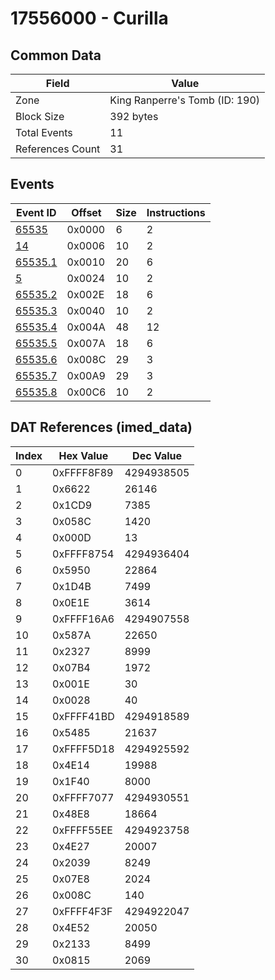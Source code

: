# 17556000 - Curilla

## Common Data

| Field            | Value                          |
|------------------|--------------------------------|
| Zone             | King Ranperre's Tomb (ID: 190) |
| Block Size       | 392 bytes                      |
| Total Events     | 11                             |
| References Count | 31                             |

## Events

| Event ID                | Offset   |   Size |   Instructions |
|-------------------------|----------|--------|----------------|
| [65535](./65535.md)     | 0x0000   |      6 |              2 |
| [14](./14.md)           | 0x0006   |     10 |              2 |
| [65535.1](./65535.1.md) | 0x0010   |     20 |              6 |
| [5](./5.md)             | 0x0024   |     10 |              2 |
| [65535.2](./65535.2.md) | 0x002E   |     18 |              6 |
| [65535.3](./65535.3.md) | 0x0040   |     10 |              2 |
| [65535.4](./65535.4.md) | 0x004A   |     48 |             12 |
| [65535.5](./65535.5.md) | 0x007A   |     18 |              6 |
| [65535.6](./65535.6.md) | 0x008C   |     29 |              3 |
| [65535.7](./65535.7.md) | 0x00A9   |     29 |              3 |
| [65535.8](./65535.8.md) | 0x00C6   |     10 |              2 |

## DAT References (imed_data)

|   Index | Hex Value   |   Dec Value |
|---------|-------------|-------------|
|       0 | 0xFFFF8F89  |  4294938505 |
|       1 | 0x6622      |       26146 |
|       2 | 0x1CD9      |        7385 |
|       3 | 0x058C      |        1420 |
|       4 | 0x000D      |          13 |
|       5 | 0xFFFF8754  |  4294936404 |
|       6 | 0x5950      |       22864 |
|       7 | 0x1D4B      |        7499 |
|       8 | 0x0E1E      |        3614 |
|       9 | 0xFFFF16A6  |  4294907558 |
|      10 | 0x587A      |       22650 |
|      11 | 0x2327      |        8999 |
|      12 | 0x07B4      |        1972 |
|      13 | 0x001E      |          30 |
|      14 | 0x0028      |          40 |
|      15 | 0xFFFF41BD  |  4294918589 |
|      16 | 0x5485      |       21637 |
|      17 | 0xFFFF5D18  |  4294925592 |
|      18 | 0x4E14      |       19988 |
|      19 | 0x1F40      |        8000 |
|      20 | 0xFFFF7077  |  4294930551 |
|      21 | 0x48E8      |       18664 |
|      22 | 0xFFFF55EE  |  4294923758 |
|      23 | 0x4E27      |       20007 |
|      24 | 0x2039      |        8249 |
|      25 | 0x07E8      |        2024 |
|      26 | 0x008C      |         140 |
|      27 | 0xFFFF4F3F  |  4294922047 |
|      28 | 0x4E52      |       20050 |
|      29 | 0x2133      |        8499 |
|      30 | 0x0815      |        2069 |
